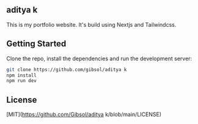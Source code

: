 ## aditya k

This is my portfolio website. It's build using Nextjs and Tailwindcss.

## Getting Started

Clone the repo, install the dependencies and run the development server:

```bash
git clone https://github.com/gibsol/aditya k
npm install
npm run dev
```

## License

[MIT](https://github.com/Gibsol/aditya k/blob/main/LICENSE)
